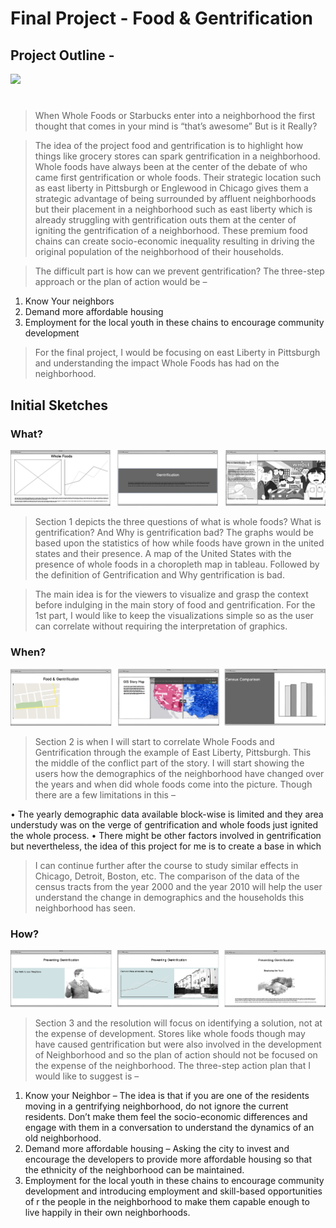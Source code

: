 # Final Project - **Food & Gentrification**

## Project Outline - 

<div class='tableauPlaceholder' id='viz1581275187907' style='position: relative'><noscript><a href='#'><img alt=' ' src='https:&#47;&#47;public.tableau.com&#47;static&#47;images&#47;9T&#47;9TK3QSF3Q&#47;1_rss.png' style='border: none' /></a></noscript><object class='tableauViz'  style='display:none;'><param name='host_url' value='https%3A%2F%2Fpublic.tableau.com%2F' /> <param name='embed_code_version' value='3' /> <param name='path' value='shared&#47;9TK3QSF3Q' /> <param name='toolbar' value='yes' /><param name='static_image' value='https:&#47;&#47;public.tableau.com&#47;static&#47;images&#47;9T&#47;9TK3QSF3Q&#47;1.png' /> <param name='animate_transition' value='yes' /><param name='display_static_image' value='yes' /><param name='display_spinner' value='yes' /><param name='display_overlay' value='yes' /><param name='display_count' value='yes' /><param name='filter' value='publish=yes' /></object></div>                
<script type='text/javascript'>                    
  var divElement = document.getElementById('viz1581275187907');                    
  var vizElement = divElement.getElementsByTagName('object')[0];                    
  if ( divElement.offsetWidth > 800 ) { vizElement.style.width='1366px';vizElement.style.height='795px';} else if ( divElement.offsetWidth > 500 ) { vizElement.style.width='1366px';vizElement.style.height='795px';} else { vizElement.style.width='100%';vizElement.style.height='727px';}                     
  var scriptElement = document.createElement('script');                    
  scriptElement.src = 'https://public.tableau.com/javascripts/api/viz_v1.js';                    vizElement.parentNode.insertBefore(scriptElement, vizElement);                
</script>

#  
> When Whole Foods or Starbucks enter into a neighborhood the first thought that comes in your mind is “that’s awesome” But is it Really?

> The idea of the project food and gentrification is to highlight how things like grocery stores can spark gentrification in a neighborhood. Whole foods have always been at the center of the debate of who came first gentrification or whole foods. Their strategic location such as east liberty in Pittsburgh or Englewood in Chicago gives them a strategic advantage of being surrounded by affluent neighborhoods but their placement in a neighborhood such as east liberty which is already struggling with gentrification outs them at the center of igniting the gentrification of a neighborhood. These premium food chains can create socio-economic inequality resulting in driving the original population of the neighborhood of their households.

> The difficult part is how can we prevent gentrification? The three-step approach or the plan of action would be – 

1.	Know Your neighbors 
2.	Demand more affordable housing 
3.	Employment for the local youth in these chains to encourage community development

> For the final project, I would be focusing on east Liberty in Pittsburgh and understanding the impact Whole Foods has had on the neighborhood.

## Initial Sketches

### What?
![Introduction](part1.png)

> Section 1 depicts the three questions of what is whole foods? What is gentrification? And Why is gentrification bad? The graphs would be based upon the statistics of how while foods have grown in the united states and their presence. A map of the United States with the presence of whole foods in a choropleth map in tableau. Followed by the definition of Gentrification and Why gentrification is bad.

> The main idea is for the viewers to visualize and grasp the context before indulging in the main story of food and gentrification. For the 1st part, I would like to keep the visualizations simple so as the user can correlate without requiring the interpretation of graphics.

### When?
![Middle](part2.png)

> Section 2 is when I will start to correlate Whole Foods and Gentrification through the example of East Liberty, Pittsburgh. This the middle of the conflict part of the story. I will start showing the users how the demographics of the neighborhood have changed over the years and when did whole foods come into the picture. Though there are a few limitations in this – 

•	The yearly demographic data available block-wise is limited and they area understudy was on the verge of gentrification and whole foods just ignited the whole process. 
•	There might be other factors involved in gentrification but nevertheless, the idea of this project for me is to create a base in which 

> I can continue further after the course to study similar effects in Chicago, Detroit, Boston, etc. 
The comparison of the data of the census tracts from the year 2000 and the year 2010 will help the user understand the change in demographics and the households this neighborhood has seen.

### How?
![Resolution](part3.png)

> Section 3 and the resolution will focus on identifying a solution, not at the expense of development. Stores like whole foods though may have caused gentrification but were also involved in the development of Neighborhood and so the plan of action should not be focused on the expense of the neighborhood. The three-step action plan that I would like to suggest is –

1.	Know your Neighbor – The idea is that if you are one of the residents moving in a gentrifying neighborhood, do not ignore the current residents. Don’t make them feel the socio-economic differences and engage with them in a conversation to understand the dynamics of an old neighborhood.
2.	Demand more affordable housing – Asking the city to invest and encourage the developers to provide more affordable housing so that the ethnicity of the neighborhood can be maintained.
3.	Employment for the local youth in these chains to encourage community development and introducing employment and skill-based opportunities of r the people in the neighborhood to make them capable enough to live happily in their own neighborhoods.
